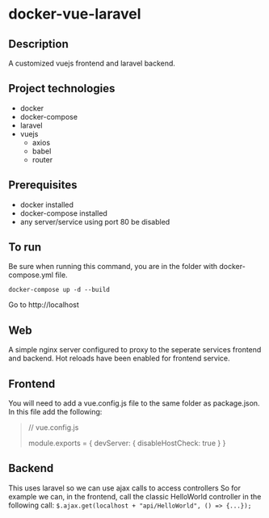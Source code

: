 # docker-vue-laravel

## Description
A customized vuejs frontend and laravel backend.

## Project technologies
- docker
- docker-compose
- laravel
- vuejs
  - axios
  - babel
  - router

## Prerequisites
- docker installed
- docker-compose installed
- any server/service using port 80 be disabled

## To run
Be sure when running this command, you are in the folder
with docker-compose.yml file.

```docker-compose up -d --build```

Go to http://localhost

## Web
A simple nginx server configured to proxy to the seperate services frontend and backend. Hot reloads have been enabled for frontend service.

## Frontend
You will need to add a vue.config.js file to the same folder as package.json.
In this file add the following:

> // vue.config.js
>
> module.exports = {
>    devServer: {
>        disableHostCheck: true
>    }
> }

## Backend
This uses laravel so we can use ajax calls to access controllers
So for example we can, in the frontend, call the classic HelloWorld controller in the following call:
```$.ajax.get(localhost + "api/HelloWorld", () => {...});```
